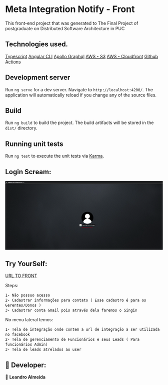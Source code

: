 # Meta Integration Notify - Front

This front-end project that was generated to The Final Project of postgraduate on Distributed Software Architecture in PUC 

## Technologies used.


[Typescript](https://www.typescriptlang.org/)
[Angular CLI](https://github.com/angular/angular-cli)
[Apollo Graphql](https://www.apollographql.com/)
[AWS - S3](https://aws.amazon.com/pt/s3/)
[AWS - Cloudfront](https://aws.amazon.com/pt/cloudfront/)
[Github Actions](https://github.com/features/actions)

## Development server

Run `ng serve` for a dev server. Navigate to `http://localhost:4200/`. The application will automatically reload if you change any of the source files.

## Build

Run `ng build` to build the project. The build artifacts will be stored in the `dist/` directory.

## Running unit tests

Run `ng test` to execute the unit tests via [Karma](https://karma-runner.github.io).

## Login Scream:

<p align="center">
  <img src="/src/assets/images/front.png" width="800" title="Login Scream">
</p>

## Try YourSelf: 

[URL TO FRONT](https://d2a6njrb77isi2.cloudfront.net)

Steps:  

    1- Não possuo acesso
    2- Cadastrar informações para contato ( Esse cadastro é para os Gerentes/Donos )
    3- Cadastrar conta Gmail pois através dela faremos o Singin

No menu lateral temos:

    1- Tela de integração onde contem a url de integração a ser utilizada no facebook
    2- Tela de gerenciamento de Funcionários e seus Leads ( Para funcionários Admin)
    3- Tela de leads atrelados ao user

## 🤝 Developer:

👤 **Leandro Almeida**